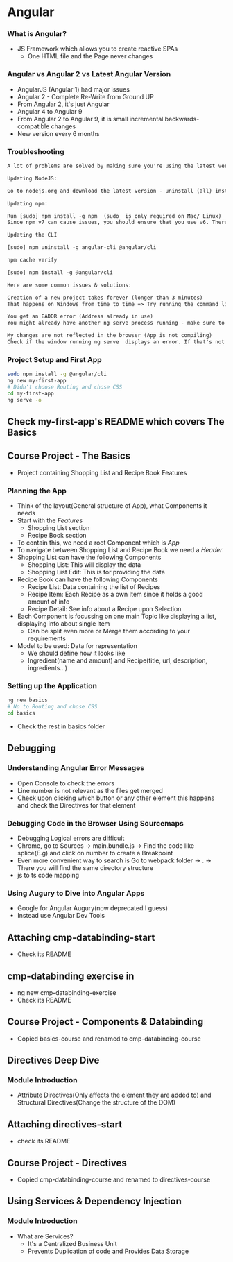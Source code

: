 # Angular

### What is Angular?

* JS Framework which allows you to create reactive SPAs
  * One HTML file and the Page never changes

### Angular vs Angular 2 vs Latest Angular Version

* AngularJS (Angular 1) had major issues
* Angular 2 - Complete Re-Write from Ground UP
* From Angular 2, it's just Angular
* Angular 4 to Angular 9 
* From Angular 2 to Angular 9, it is small incremental backwards-compatible changes
* New version every 6 months

### Troubleshooting

```txt
A lot of problems are solved by making sure you're using the latest version of NodeJS, npm and the CLI itself.

Updating NodeJS:

Go to nodejs.org and download the latest version - uninstall (all) installed versions on your machine first.

Updating npm:

Run [sudo] npm install -g npm  (sudo  is only required on Mac/ Linux)
Since npm v7 can cause issues, you should ensure that you use v6. Therefore, also run npm install -g npm@6 to ensure that you are using that version (on macOS, you might need to add sudo in front of that command).

Updating the CLI

[sudo] npm uninstall -g angular-cli @angular/cli 

npm cache verify 

[sudo] npm install -g @angular/cli 

Here are some common issues & solutions:

Creation of a new project takes forever (longer than 3 minutes)
That happens on Windows from time to time => Try running the command line as administrator

You get an EADDR error (Address already in use)
You might already have another ng serve process running - make sure to quit that or use ng serve --port ANOTHERPORT  to serve your project on a new port

My changes are not reflected in the browser (App is not compiling)
Check if the window running ng serve  displays an error. If that's not the case, make sure you're using the latest CLI version and try restarting your CLI
```

### Project Setup and First App

```sh
sudo npm install -g @angular/cli
ng new my-first-app
# Didn't choose Routing and chose CSS
cd my-first-app
ng serve -o
```

## Check my-first-app's README which covers The Basics

## Course Project - The Basics

* Project containing Shopping List and Recipe Book Features

### Planning the App

* Think of the layout(General structure of App), what Components it needs
* Start with the *Features*
  * Shopping List section
  * Recipe Book section
* To contain this, we need a root Component which is *App*
* To navigate between Shopping List and Recipe Book we need a *Header*
* Shopping List can have the following Components
  * Shopping List: This will display the data
  * Shopping List Edit: This is for providing the data
* Recipe Book can have the following Components
  * Recipe List: Data containing the list of Recipes
  * Recipe Item: Each Recipe as a own Item since it holds a good amount of info
  * Recipe Detail: See info about a Recipe upon Selection
* Each Component is focussing on one main Topic like displaying a list, displaying info about single item
  * Can be split even more or Merge them according to your requirements
* Model to be used: Data for representation
  * We should define how it looks like
  * Ingredient(name and amount) and Recipe(title, url, description, ingredients...)

### Setting up the Application

```sh
ng new basics
# No to Routing and chose CSS
cd basics
```
* Check the rest in basics folder

## Debugging

### Understanding Angular Error Messages

* Open Console to check the errors
* Line number is not relevant as the files get merged
* Check upon clicking which button or any other element this happens and check the Directives for that element

### Debugging Code in the Browser Using Sourcemaps

* Debugging Logical errors are difficult
* Chrome, go to Sources -> main.bundle.js -> Find the code like splice(E.g) and click on number to create a Breakpoint
* Even more convenient way to search is Go to webpack folder -> . -> There you will find the same directory structure
* js to ts code mapping

### Using Augury to Dive into Angular Apps

* Google for Angular Augury(now deprecated I guess)
* Instead use Angular Dev Tools

## Attaching cmp-databinding-start

* Check its README

## cmp-databinding exercise in 

* ng new cmp-databinding-exercise
* Check its README

## Course Project - Components & Databinding

* Copied basics-course and renamed to cmp-databinding-course

## Directives Deep Dive

### Module Introduction

* Attribute Directives(Only affects the element they are added to) and Structural Directives(Change the structure of the DOM)

## Attaching directives-start

* check its README

## Course Project - Directives

* Copied cmp-databinding-course and renamed to directives-course

## Using Services & Dependency Injection

### Module Introduction

* What are Services?
  * It's a Centralized Business Unit
  * Prevents Duplication of code and Provides Data Storage